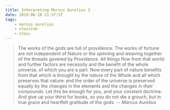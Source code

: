 ```yaml
---
title: Interpreting Marcus Aurelius 3
date: 2019-06-28 21:37:57
tags:
    - marcus aurelius
    - stoicism
    - stoic
---
```

> The works of the gods are full of providence. The works of fortune are not independent of Nature or the spinning and weaving together of the threads govered by Providence. All things flow from that world: and further factors are necessity and the benefit of the whole universe, of which you are a part. Now every part of nature benefits from that which is brought by the nature of the Whole and all which preserves that nature: and the order of the universe is preserved equally by the changes in the elements and the changes in their compounds. Let this be enough for you, and your constant doctrine. And give up your thirst for books, so you do not die a grouch, but in true grace and heartfelt gratitude of the gods.
> -- <cite>Marcus Aurelius</cite>